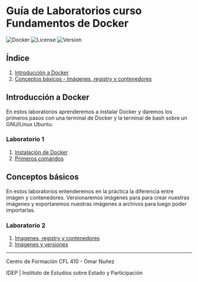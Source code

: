 # Guía de Laboratorios curso Fundamentos de Docker

![Docker](https://img.shields.io/badge/Docker-Container-blue)
![License](https://img.shields.io/badge/License-MIT-green)
![Version](https://img.shields.io/badge/Version-1.0-orange)




## Índice
1. [Introducción a Docker](#introducción-a-docker)
2. [Conceptos básicos - Imágenes, registry y contenedores]()



## Introducción a Docker

En estos laboratorios aprenderemos a instalar Docker y daremos los primeros pasos con una terminal de Docker y la terminal de bash sobre un GNU/Linux Ubuntu.

### Laboratorio 1

1. [Instalación de Docker](./labs/01-introduccion/instalacion.md)
2. [Primeros comandos](./labs/01-introduccion/primeros-comandos.md)


## Conceptos básicos

En estos laboratorios entenderemos en la práctica la diferencia entre imágen y contenedores. Versionaremos imágenes para para crear nuestras imágenes y exportaremos nuestras imágenes a archivos para luego poder importarlas.

### Laboratorio 2

1. [Imagenes, registry y contenedores](./labs/02-conceptos-basicos/21-images-registry-container.md)
2. [Imágenes y versiones](./labs/02-conceptos-basicos/22-images-tags.md)
---------

Centro de Formación CFL 410 - Omar Nuñez

IDEP | Instituto de Estudios sobre Estado y Participación